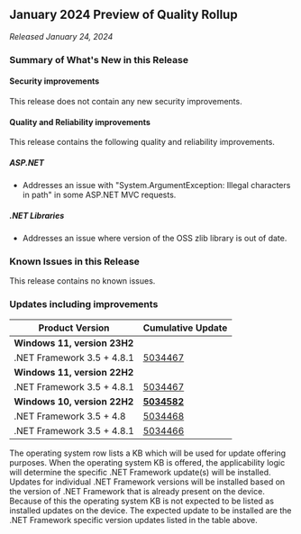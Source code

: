 ## January 2024 Preview of Quality Rollup

_Released January 24, 2024_

### Summary of What's New in this Release

#### Security improvements

This release does not contain any new security improvements.

#### Quality and Reliability improvements

This release contains the following quality and reliability improvements.

##### ASP.NET

* Addresses an issue with "System.ArgumentException: Illegal characters in path" in some ASP.NET MVC requests.

##### .NET Libraries

* Addresses an issue where version of the OSS zlib library is out of date.

### Known Issues in this Release

This release contains no known issues.

### Updates including improvements

| Product Version | Cumulative Update |
| --- | --- |
| **Windows 11, version 23H2** | |
| .NET Framework 3.5 + 4.8.1 | [5034467](https://support.microsoft.com/kb/5034467) |
| **Windows 11, version 22H2** | |
| .NET Framework 3.5 + 4.8.1 | [5034467](https://support.microsoft.com/kb/5034467) |
| **Windows 10, version 22H2** | **[5034582](https://support.microsoft.com/kb/5034582)** |
| .NET Framework 3.5 + 4.8 | [5034468](https://support.microsoft.com/kb/5034468) |
| .NET Framework 3.5 + 4.8.1 | [5034466](https://support.microsoft.com/kb/5034466) |

The operating system row lists a KB which will be used for update offering purposes. When the operating system KB is offered, the applicability logic will determine the specific .NET Framework update(s) will be installed. Updates for individual .NET Framework versions will be installed based on the version of .NET Framework that is already present on the device. Because of this the operating system KB is not expected to be listed as installed updates on the device. The expected update to be installed are the .NET Framework specific version updates listed in the table above.
